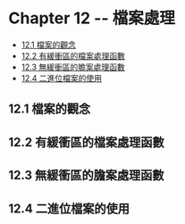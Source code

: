 # Chapter 12 -- 檔案處理 #

* [12.1 檔案的觀念](#121-檔案的觀念)
* [12.2 有緩衝區的檔案處理函數](#122-有緩衝區的檔案處理函數)
* [12.3 無緩衝區的膽案處理函數](#123-無緩衝區的膽案處理函數)
* [12.4 二進位檔案的使用](#124-二進位檔案的使用)

## 12.1 檔案的觀念 ##

## 12.2 有緩衝區的檔案處理函數 ##

## 12.3 無緩衝區的膽案處理函數 ##

## 12.4 二進位檔案的使用 ##
